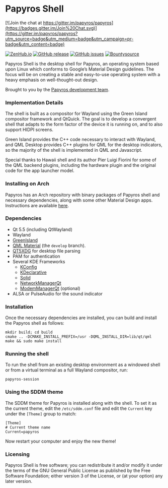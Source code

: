 Papyros Shell
============

[![Join the chat at https://gitter.im/papyros/papyros](https://badges.gitter.im/Join%20Chat.svg)](https://gitter.im/papyros/papyros?utm_source=badge&utm_medium=badge&utm_campaign=pr-badge&utm_content=badge)

[![ZenHub.io](https://img.shields.io/badge/supercharged%20by-zenhub.io-blue.svg)](https://zenhub.io)
[![GitHub release](https://img.shields.io/github/release/papyros/papyros-shell.svg)](https://github.com/papyros/papyros-shell)
[![GitHub issues](https://img.shields.io/github/issues/papyros/papyros-shell.svg)](https://github.com/papyros/papyros-shell/issues)
[![Bountysource](https://img.shields.io/bountysource/team/papyros/activity.svg)](https://www.bountysource.com/teams/papyros)

Papyros Shell is the desktop shell for Papyros, an operating system based upon Linux which conforms to Google’s Material Design guidelines. The focus will be on creating a stable and easy-to-use operating system with a heavy emphasis on well-thought-out design.

Brought to you by the [Papyros development team](https://github.com/papyros/papyros-shell/graphs/contributors).

### Implementation Details ###

The shell is built as a compositor for Wayland using the Green Island compositor framework and QtQuick. The goal is to develop a convergent shell that adapts to the form factor of the device it is running on, and to also support HIDPI screens.

Green Island provides the C++ code necessary to interact with Wayland, and QML Desktop provides C++ plugins for QML for the desktop indicators, so the majority of the shell is implemented in QML and Javascript.

Special thanks to Hawaii shell and its author Pier Luigi Fiorini for some of the QML backend plugins, including the hardware plugin and the original code for the app launcher model.

### Installing on Arch ###

Papyros has an Arch repository with binary packages of Papyros shell and necessary dependencies, along with some other Material Design apps. Instructions are available [here](http://papyros.io/download/index.html).

### Dependencies ###

 * Qt 5.5 (including QtWayland)
 * Wayland
 * [GreenIsland](https://github.com/greenisland/greenisland)
 * [QML Material](https://github.com/papyros/qml-material) (the `develop` branch).
 * [QT5XDG](https://github.com/lxde/libqtxdg) for desktop file parsing
 * PAM for authentication
 * Several KDE Frameworks
   * [KConfig](http://api.kde.org/frameworks-api/frameworks5-apidocs/kconfig/html/)
   * [KDeclarative](http://api.kde.org/frameworks-api/frameworks5-apidocs/kdeclarative/html/)
   * [Solid](http://api.kde.org/frameworks-api/frameworks5-apidocs/solid/html/)
   * [NetworkManagerQt](http://api.kde.org/frameworks-api/frameworks5-apidocs/networkmanager-qt/html/)
   * [ModemManagerQt](http://api.kde.org/frameworks-api/frameworks5-apidocs/modemmanager-qt/html/) (optional)
 * ALSA or PulseAudio for the sound indicator

### Installation ###

Once the necessary dependencies are installed, you can build and install the Papyros shell as follows:

    mkdir build; cd build
    cmake .. -DCMAKE_INSTALL_PREFIX=/usr -DQML_INSTALL_DIR=lib/qt/qml
    make && sudo make install

### Running the shell ###

To run the shell from an existing desktop environment as a windowed shell or from a virtual terminal as a full Wayland compositor, run:

    papyros-session

### Using the SDDM theme ###

The SDDM theme for Papyros is installed along with the shell. To set it as the current theme, edit the `/etc/sddm.conf` file and edit the `Current` key under the `[Theme]` group to match:

    [Theme]
    # Current theme name
    Current=papyros

Now restart your computer and enjoy the new theme!

### Licensing ###

Papyros Shell is free software; you can redistribute it and/or modify it under the terms of the GNU General Public License as published by the Free Software Foundation; either version 3 of the License, or (at your option) any later version.
